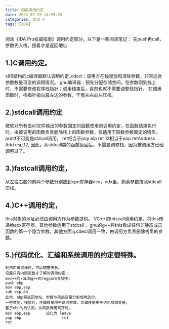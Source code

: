 ```yaml
---
title: 函数调用约定
date: 2023-07-29 14:59:58
categories: 笔记 #
tags: [IDA]
---
```

阅读《IDA Pro权威指南》调用约定部分。以下是一些阅读笔记：
先push再call，参数先入栈，接着才是返回地址

## 1.)C调用约定。

x86结构的c编译器默认调用约定_cdecl：调用方在栈里放和清除参数，非常适合参数数量可变的调用情况。
gnu编译器：预先分配存储空间，在参数刚到栈上时，不需要修改程序栈指针；调用结束后，自然也就不需要调整栈指针。
在调用函数时，栈指针指向最左边的参数，毕竟从右向左压栈。

## 2.)stdcall调用约定

微软对所有由dll文件输出的参数固定的函数使用的调用约定，在函数结束执行时，由被调用的函数负责删除栈上的函数参数，仅适用于函数参数固定的情形。
printf不可能是stdcall调用。
ret相当于pop eip
ret 12相当于pop retAddress        Add esp,12,
因此，从stdcall类的函数返回后，不需要调整栈，因为被调用方已经调整过了。



## 3.)fastcall调用约定，

从左往右数的前两个参数分别放到cpu寄存器ecx，edx里，剩余参数按照stdcall压栈。

## 4.)C++调用约定，

this对象的地址必须由调用方作为参数提供。
VC++的thiscall调用约定，将this传递给ecx寄存器，其他参数适用于stdcall；
gnu的g++将this看成任何非静态成员函数的第一个隐含参数，其他方面与cdecl调用一致，由调用方负责删除栈里的参数。

## 5.)代码优化、汇编和系统调用的约定很特殊。

```
利用汇编混淆时，可以随意传参。
设置只有内部函数才了解的调用约定：
mvc++的/GL和g++的regparm关键字。
push ebp
mov ebp,esp
sub esp,64
此时，ebp将返回地址、参数与局部变量分割成两部分。
一些惯例，栈指针，正偏移量用于访问参数，负偏移量用于访问局部变量。
基于ebp的栈访问，从函数调用离开时，
mov ebp,esp       简化为 leave
pop ebp                  ret
ret        
```

